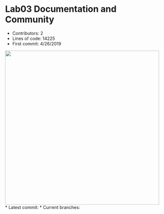 # Lab03 Documentation and Community

* Contributors: 2
* Lines of code: 14225
* First commit: 4/26/2019
<img src="LGB1.png" width = "500" height = "500">
* Latest commit: 
* Current branches: 
